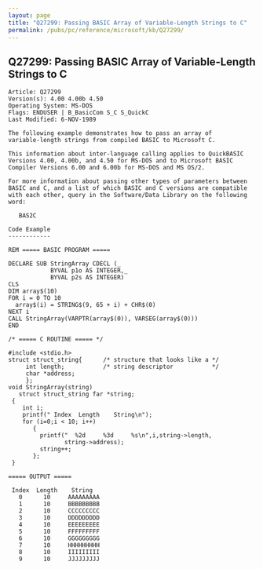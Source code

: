 ```yaml
---
layout: page
title: "Q27299: Passing BASIC Array of Variable-Length Strings to C"
permalink: /pubs/pc/reference/microsoft/kb/Q27299/
---
```


## Q27299: Passing BASIC Array of Variable-Length Strings to C

	Article: Q27299
	Version(s): 4.00 4.00b 4.50
	Operating System: MS-DOS
	Flags: ENDUSER | B_BasicCom S_C S_QuickC
	Last Modified: 6-NOV-1989
	
	The following example demonstrates how to pass an array of
	variable-length strings from compiled BASIC to Microsoft C.
	
	This information about inter-language calling applies to QuickBASIC
	Versions 4.00, 4.00b, and 4.50 for MS-DOS and to Microsoft BASIC
	Compiler Versions 6.00 and 6.00b for MS-DOS and MS OS/2.
	
	For more information about passing other types of parameters between
	BASIC and C, and a list of which BASIC and C versions are compatible
	with each other, query in the Software/Data Library on the following
	word:
	
	   BAS2C
	
	Code Example
	------------
	
	REM ===== BASIC PROGRAM =====
	
	DECLARE SUB StringArray CDECL (_
	            BYVAL p1o AS INTEGER,_
	            BYVAL p2s AS INTEGER)
	CLS
	DIM array$(10)
	FOR i = 0 TO 10
	  array$(i) = STRING$(9, 65 + i) + CHR$(0)
	NEXT i
	CALL StringArray(VARPTR(array$(0)), VARSEG(array$(0)))
	END
	
	/* ===== C ROUTINE ===== */
	
	#include <stdio.h>
	struct struct_string{      /* structure that looks like a */
	     int length;           /* string descriptor           */
	     char *address;
	     };
	void StringArray(string)
	   struct struct_string far *string;
	 {
	    int i;
	    printf(" Index  Length    String\n");
	    for (i=0;i < 10; i++)
	       {
	         printf("  %2d     %3d     %s\n",i,string->length,
	                string->address);
	         string++;
	       };
	 }
	
	===== OUTPUT =====
	
	 Index  Length    String
	   0      10     AAAAAAAAA
	   1      10     BBBBBBBBB
	   2      10     CCCCCCCCC
	   3      10     DDDDDDDDD
	   4      10     EEEEEEEEE
	   5      10     FFFFFFFFF
	   6      10     GGGGGGGGG
	   7      10     HHHHHHHHH
	   8      10     IIIIIIIII
	   9      10     JJJJJJJJJ
